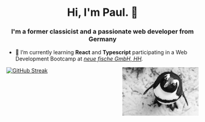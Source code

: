 <h1 align="center">Hi, I'm Paul. 👋</h1>
<h3 align="center">I'm a former classicist and a passionate web developer from Germany</h3>

- 🌱 I’m currently learning **React** and **Typescript** participating in a Web Development Bootcamp at _[neue fische GmbH, HH](https://www.neuefische.de/)._

<img align="right" src="https://raw.githubusercontent.com/preichetanz/preichetanz/main/img/penguin.jpg" width="200"></img>

[![GitHub Streak](https://github-readme-streak-stats.herokuapp.com/?user=preichetanz&theme=highcontrast)](https://github.com/DenverCoder1/github-readme-streak-stats)

<!--
**PReichetanz/PReichetanz** is a ✨ _special_ ✨ repository because its `README.md` (this file) appears on your GitHub profile.

Here are some ideas to get you started:

- 🔭 I’m currently working on ...
- 🌱 I’m currently learning ...
- 👯 I’m looking to collaborate on ...
- 🤔 I’m looking for help with ...
- 💬 Ask me about ...
- 📫 How to reach me: ...
- 😄 Pronouns: ...
- ⚡ Fun fact: ...
-->
